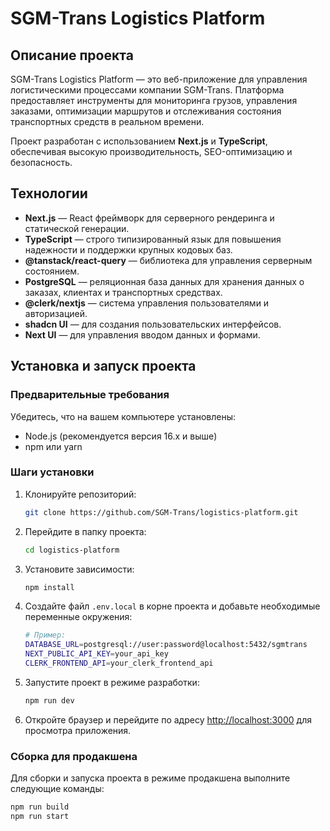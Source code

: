 # SGM-Trans Logistics Platform

## Описание проекта

SGM-Trans Logistics Platform — это веб-приложение для управления логистическими процессами компании SGM-Trans. Платформа предоставляет инструменты для мониторинга грузов, управления заказами, оптимизации маршрутов и отслеживания состояния транспортных средств в реальном времени.

Проект разработан с использованием **Next.js** и **TypeScript**, обеспечивая высокую производительность, SEO-оптимизацию и безопасность.

## Технологии

- **Next.js** — React фреймворк для серверного рендеринга и статической генерации.
- **TypeScript** — строго типизированный язык для повышения надежности и поддержки крупных кодовых баз.
- **@tanstack/react-query** — библиотека для управления серверным состоянием.
- **PostgreSQL** — реляционная база данных для хранения данных о заказах, клиентах и транспортных средствах.
- **@clerk/nextjs** — система управления пользователями и авторизацией.
- **shadcn UI** — для создания пользовательских интерфейсов.
- **Next UI** — для управления вводом данных и формами.

## Установка и запуск проекта

### Предварительные требования

Убедитесь, что на вашем компьютере установлены:

- Node.js (рекомендуется версия 16.x и выше)
- npm или yarn

### Шаги установки

1. Клонируйте репозиторий:

    ```bash
    git clone https://github.com/SGM-Trans/logistics-platform.git
    ```

2. Перейдите в папку проекта:

    ```bash
    cd logistics-platform
    ```

3. Установите зависимости:

    ```bash
    npm install
    ```

4. Создайте файл `.env.local` в корне проекта и добавьте необходимые переменные окружения:

    ```bash
    # Пример:
    DATABASE_URL=postgresql://user:password@localhost:5432/sgmtrans
    NEXT_PUBLIC_API_KEY=your_api_key
    CLERK_FRONTEND_API=your_clerk_frontend_api
    ```

5. Запустите проект в режиме разработки:

    ```bash
    npm run dev
    ```

6. Откройте браузер и перейдите по адресу [http://localhost:3000](http://localhost:3000) для просмотра приложения.

### Сборка для продакшена

Для сборки и запуска проекта в режиме продакшена выполните следующие команды:

```bash
npm run build
npm run start
